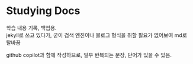 # Studying Docs

학습 내용 기록, 백업용.\
jekyll로 쓰고 있다가, 굳이 검색 엔진이나 블로그 형식을 취할 필요가 없어보여 md로 탈바꿈

github copilot과 함께 작성하므로, 일부 반복되는 문장, 단어가 있을 수 있음.
